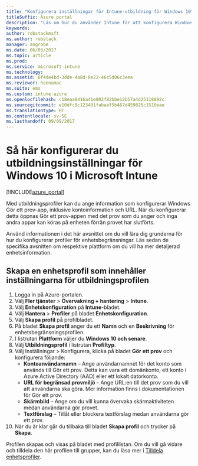 ```yaml
---
title: "Konfigurera inställningar för Intune-utbildning för Windows 10"
titleSuffix: Azure portal
description: "Läs om hur du använder Intune för att konfigurera Windows 10-utbildningsinställningar för enheter som du hanterar.”"
keywords: 
author: robstackmsft
ms.author: robstack
manager: angrobe
ms.date: 06/03/2017
ms.topic: article
ms.prod: 
ms.service: microsoft-intune
ms.technology: 
ms.assetid: 6f4de4bd-3dde-4a8d-8e22-46c5d06c3eea
ms.reviewer: heenamac
ms.suite: ems
ms.custom: intune-azure
ms.openlocfilehash: c18eaa0416a41e802f82bbe12b57a4d25118892c
ms.sourcegitcommit: e10dfc9c123401fabaaf5b487d459826c1510eae
ms.translationtype: HT
ms.contentlocale: sv-SE
ms.lasthandoff: 09/09/2017
---
```

# <a name="how-to-configure-windows-10-education-settings-in-microsoft-intune"></a>Så här konfigurerar du utbildningsinställningar för Windows 10 i Microsoft Intune

[!INCLUDE[azure_portal](./includes/azure_portal.md)]

Med utbildningsprofiler kan du ange information som konfigurerar Windows Gör ett prov-app, inklusive kontoinformation och URL. När du konfigurerar detta öppnas Gör ett prov-appen med det prov som du anger och inga andra appar kan köras på enheten förrän provet har slutförts.

Använd informationen i det här avsnittet om du vill lära dig grunderna för hur du konfigurerar profiler för enhetsbegränsningar. Läs sedan de specifika avsnitten om respektive plattform om du vill ha mer detaljerad enhetsinformation.

## <a name="create-a-device-profile-containing-education-profile-settings"></a>Skapa en enhetsprofil som innehåller inställningarna för utbildningsprofilen

1. Logga in på Azure-portalen.
2. Välj **Fler tjänster** > **Övervakning + hantering** > **Intune**.
3. Välj **Enhetskonfiguration** på **Intune**-bladet.
2. Välj **Hantera** > **Profiler** på bladet **Enhetskonfiguration**.
3. Välj **Skapa profil** på profilbladet.
4. På bladet **Skapa profil** anger du ett **Namn** och en **Beskrivning** för enhetsbegränsningsprofilen.
5. I listrutan **Plattform** väljer du **Windows 10 och senare**.
6. Välj **Utbildningsprofil** i listrutan **Profiltyp**. 
7. Välj Inställningar > Konfigurera, klicka på bladet **Gör ett prov** och konfigurera följande:
    - **Kontoanvändarnamn** – Ange användarnamnet för det konto som används till Gör ett prov. Detta kan vara ett domänkonto, ett konto i Azure Active Directory (AAD) eller ett lokalt datorkonto.
    - **URL för begränsad provmiljö** – Ange URL:en till det prov som du vill att användarna ska göra. Mer information finns i dokumentationen för Gör ett prov.
    - **Skärmbild** – Ange om du vill kunna övervaka skärmaktiviteten medan användarna gör provet.
    - **Textförslag** – Tillåt eller blockera textförslag medan användarna gör ett prov.
8. När du är klar går du tillbaka till bladet **Skapa profil** och trycker på **Skapa**.

Profilen skapas och visas på bladet med profillistan.
Om du vill gå vidare och tilldela den här profilen till grupper, kan du läsa mer i [Tilldela enhetsprofiler](device-profile-assign.md).



